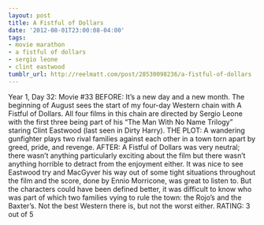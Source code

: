 ```yaml
---
layout: post
title: A Fistful of Dollars
date: '2012-08-01T23:00:08-04:00'
tags:
- movie marathon
- a fistful of dollars
- sergio leone
- clint eastwood
tumblr_url: http://reelmatt.com/post/28530098236/a-fistful-of-dollars
---
```

Year 1, Day 32: Movie #33
BEFORE: It’s a new day and a new month. The beginning of August sees the start of my four-day Western chain with A Fistful of Dollars. All four films in this chain are directed by Sergio Leone with the first three being part of his “The Man With No Name Trilogy” staring Clint Eastwood (last seen in Dirty Harry).
THE PLOT: A wandering gunfighter plays two rival families against each other in a town torn apart by greed, pride, and revenge.
AFTER: A Fistful of Dollars was very neutral; there wasn’t anything particularly exciting about the film but there wasn’t anything horrible to detract from the enjoyment either. It was nice to see Eastwood try and MacGyver his way out of some tight situations throughout the film and the score, done by Ennio Morricone, was great to listen to. But the characters could have been defined better, it was difficult to know who was part of which two families vying to rule the town: the Rojo’s and the Baxter’s.
Not the best Western there is, but not the worst either.
RATING: 3 out of 5

